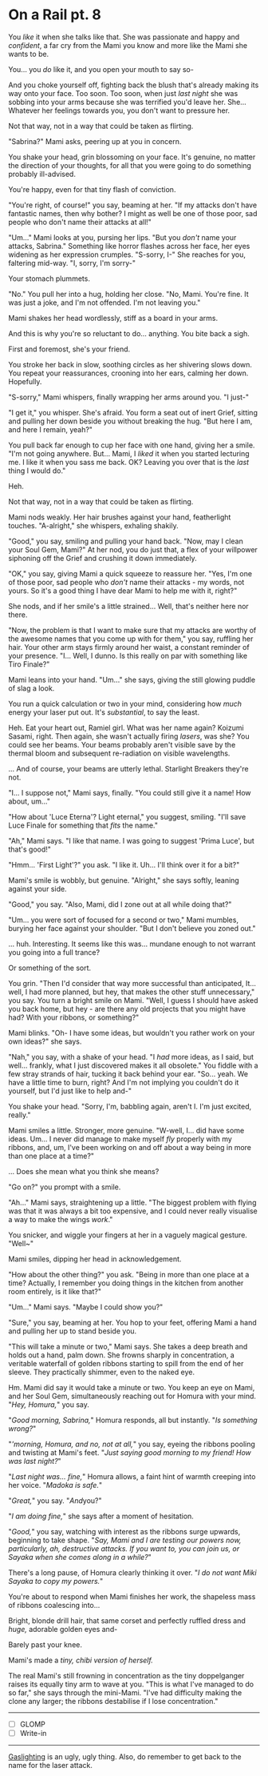 # On a Rail pt. 8

You *like* it when she talks like that. She was passionate and happy and *confident*, a far cry from the Mami you know and more like the Mami she wants to be.

You... you *do* like it, and you open your mouth to say so-

And you choke yourself off, fighting back the blush that's already making its way onto your face. Too soon. Too soon, when just *last night* she was sobbing into your arms because she was terrified you'd leave her. She... Whatever her feelings towards you, you don't want to pressure her.

Not that way, not in a way that could be taken as flirting.

"Sabrina?" Mami asks, peering up at you in concern.

You shake your head, grin blossoming on your face. It's genuine, no matter the direction of your thoughts, for all that you were going to do something probably ill-advised.

You're happy, even for that tiny flash of conviction.

"You're right, of course!" you say, beaming at her. "If my attacks don't have fantastic names, then why bother? I might as well be one of those poor, sad people who don't name their attacks at all!"

"Um..." Mami looks at you, pursing her lips. "But you *don't* name your attacks, Sabrina." Something like horror flashes across her face, her eyes widening as her expression crumples. "S-sorry, I-" She reaches for you, faltering mid-way. "I, sorry, I'm sorry-"

Your stomach plummets.

"No." You pull her into a hug, holding her close. "No, Mami. You're fine. It was just a joke, and I'm not offended. I'm not leaving you."

Mami shakes her head wordlessly, stiff as a board in your arms.

And this is why you're so reluctant to do... anything. You bite back a sigh.

First and foremost, she's your friend.

You stroke her back in slow, soothing circles as her shivering slows down. You repeat your reassurances, crooning into her ears, calming her down. Hopefully.

"S-sorry," Mami whispers, finally wrapping her arms around you. "I just-"

"I get it," you whisper. She's afraid. You form a seat out of inert Grief, sitting and pulling her down beside you without breaking the hug. "But here I am, and here I remain, yeah?"

You pull back far enough to cup her face with one hand, giving her a smile. "I'm not going anywhere. But... Mami, I *liked* it when you started lecturing me. I like it when you sass me back. OK? Leaving you over that is the *last* thing I would do."

Heh.

Not that way, not in a way that could be taken as flirting.

Mami nods weakly. Her hair brushes against your hand, featherlight touches. "A-alright," she whispers, exhaling shakily.

"Good," you say, smiling and pulling your hand back. "Now, may I clean your Soul Gem, Mami?" At her nod, you do just that, a flex of your willpower siphoning off the Grief and crushing it down immediately.

"OK," you say, giving Mami a quick squeeze to reassure her. "Yes, I'm one of those poor, sad people who *don't* name their attacks - my words, not yours. So it's a good thing I have dear Mami to help me with it, right?"

She nods, and if her smile's a little strained... Well, that's neither here nor there.

"Now, the problem is that I want to make sure that my attacks are worthy of the awesome names that you come up with for them," you say, ruffling her hair. Your other arm stays firmly around her waist, a constant reminder of your presence. "I... Well, I dunno. Is this really on par with something like Tiro Finale?"

Mami leans into your hand. "Um..." she says, giving the still glowing puddle of slag a look.

You run a quick calculation or two in your mind, considering how *much* energy your laser put out. It's *substantial*, to say the least.

Heh. Eat your heart out, Ramiel girl. What was her name again? Koizumi Sasami, right. Then again, she wasn't actually firing *lasers*, was she? You could see her beams. Your beams probably aren't visible save by the thermal bloom and subsequent re-radiation on visible wavelengths.

... And of course, your beams are utterly lethal. Starlight Breakers they're not.

"I... I suppose not," Mami says, finally. "You could still give it a name! How about, um..."

"How about 'Luce Eterna'? Light eternal," you suggest, smiling. "I'll save Luce Finale for something that *fits* the name."

"Ah," Mami says. "I like that name. I was going to suggest 'Prima Luce', but that's good!"

"Hmm... 'First Light'?" you ask. "I like it. Uh... I'll think over it for a bit?"

Mami's smile is wobbly, but genuine. "Alright," she says softly, leaning against your side.

"Good," you say. "Also, Mami, did I zone out at all while doing that?"

"Um... you were sort of focused for a second or two," Mami mumbles, burying her face against your shoulder. "But I don't believe you zoned out."

... huh. Interesting. It seems like this was... mundane enough to not warrant you going into a full trance?

Or something of the sort.

You grin. "Then I'd consider that way more successful than anticipated, It... well, I had more planned, but hey, that makes the other stuff unnecessary," you say. You turn a bright smile on Mami. "Well, I guess I should have asked you back home, but hey - are there any old projects that you might have had? With your ribbons, or something?"

Mami blinks. "Oh- I have some ideas, but wouldn't you rather work on your own ideas?" she says.

"Nah," you say, with a shake of your head. "I *had* more ideas, as I said, but well... frankly, what I just discovered makes it all obsolete." You fiddle with a few stray strands of hair, tucking it back behind your ear. "So... yeah. We have a little time to burn, right? And I'm not implying you couldn't do it yourself, but I'd just like to help and-"

You shake your head. "Sorry, I'm, babbling again, aren't I. I'm just excited, really."

Mami smiles a little. Stronger, more genuine. "W-well, I... did have some ideas. Um... I never did manage to make myself *fly* properly with my ribbons, and, um, I've been working on and off about a way being in more than one place at a time?"

... Does she mean what you think she means?

"Go on?" you prompt with a smile.

"Ah..." Mami says, straightening up a little. "The biggest problem with flying was that it was always a bit too expensive, and I could never really visualise a way to make the wings *work*."

You snicker, and wiggle your fingers at her in a vaguely magical gesture. "Well\~"

Mami smiles, dipping her head in acknowledgement.

"How about the other thing?" you ask. "Being in more than one place at a time? Actually, I remember you doing things in the kitchen from another room entirely, is it like that?"

"Um..." Mami says. "Maybe I could show you?"

"Sure," you say, beaming at her. You hop to your feet, offering Mami a hand and pulling her up to stand beside you.

"This will take a minute or two," Mami says. She takes a deep breath and holds out a hand, palm down. She frowns sharply in concentration, a veritable waterfall of golden ribbons starting to spill from the end of her sleeve. They practically shimmer, even to the naked eye.

Hm. Mami did say it would take a minute or two. You keep an eye on Mami, and her Soul Gem, simultaneously reaching out for Homura with your mind. "*Hey, Homura,*" you say.

"*Good morning, Sabrina,*" Homura responds, all but instantly. "*Is something wrong?*"

"*'morning, Homura, and no, not at all,*" you say, eyeing the ribbons pooling and twisting at Mami's feet. "*Just saying good morning to my friend! How was last night?*"

"*Last night was... fine,*" Homura allows, a faint hint of warmth creeping into her voice. "*Madoka is safe.*"

"*Great,*" you say. "*And*you?"

"*I am doing fine,*" she says after a moment of hesitation.

"*Good,*" you say, watching with interest as the ribbons surge upwards, beginning to take shape. "*Say, Mami and I are testing our powers now, particularly, ah, destructive attacks. If you want to, you can join us, or Sayaka when she comes along in a while?*"

There's a long pause, of Homura clearly thinking it over. "*I do not want Miki Sayaka to copy my powers.*"

You're about to respond when Mami finishes her work, the shapeless mass of ribbons coalescing into...

Bright, blonde drill hair, that same corset and perfectly ruffled dress and *huge,* adorable golden eyes and-

Barely past your knee.

Mami's made a *tiny, chibi version of herself.*

The real Mami's still frowning in concentration as the tiny doppelganger raises its equally tiny arm to wave at you. "This is what I've managed to do so far," she says through the mini-Mami. "I've had difficulty making the clone any larger; the ribbons destabilise if I lose concentration."

---

- [ ] GLOMP
- [ ] Write-in

---

[Gaslighting](http://the-orbit.net/brutereason/2014/07/18/depression-and-self-gaslighting/) is an ugly, ugly thing. Also, do remember to get back to the name for the laser attack. ![:p](data:image/gif;base64,R0lGODlhAQABAIAAAAAAAP///yH5BAEAAAAALAAAAAABAAEAAAIBRAA7 "Stick Out Tongue    :p")

